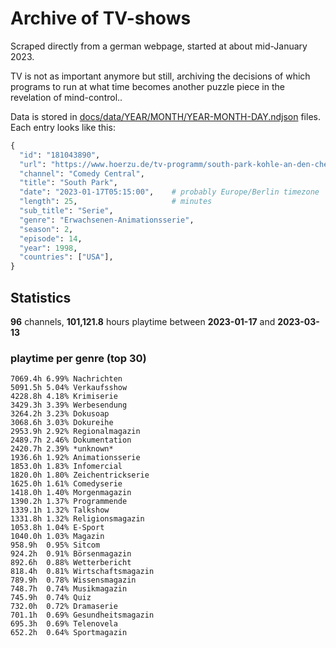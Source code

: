 # Archive of TV-shows

Scraped directly from a german webpage, started at about mid-January 2023.

TV is not as important anymore but still, archiving the decisions of which programs to run at what time
becomes another puzzle piece in the revelation of mind-control.. 

Data is stored in [docs/data/YEAR/MONTH/YEAR-MONTH-DAY.ndjson](docs/data/) files. 
Each entry looks like this:

```python
{
  "id": "181043890", 
  "url": "https://www.hoerzu.de/tv-programm/south-park-kohle-an-den-chefkoch/bid_181043890/", 
  "channel": "Comedy Central", 
  "title": "South Park", 
  "date": "2023-01-17T05:15:00",    # probably Europe/Berlin timezone 
  "length": 25,                     # minutes 
  "sub_title": "Serie", 
  "genre": "Erwachsenen-Animationsserie", 
  "season": 2, 
  "episode": 14, 
  "year": 1998, 
  "countries": ["USA"],
}
```

## Statistics

**96** channels, **101,121.8** hours playtime between **2023-01-17** and **2023-03-13**


### playtime per genre (top 30)

    7069.4h 6.99% Nachrichten
    5091.5h 5.04% Verkaufsshow
    4228.8h 4.18% Krimiserie
    3429.3h 3.39% Werbesendung
    3264.2h 3.23% Dokusoap
    3068.6h 3.03% Dokureihe
    2953.9h 2.92% Regionalmagazin
    2489.7h 2.46% Dokumentation
    2420.7h 2.39% *unknown*
    1936.6h 1.92% Animationsserie
    1853.0h 1.83% Infomercial
    1820.0h 1.80% Zeichentrickserie
    1625.0h 1.61% Comedyserie
    1418.0h 1.40% Morgenmagazin
    1390.2h 1.37% Programmende
    1339.1h 1.32% Talkshow
    1331.8h 1.32% Religionsmagazin
    1053.8h 1.04% E-Sport
    1040.0h 1.03% Magazin
    958.9h  0.95% Sitcom
    924.2h  0.91% Börsenmagazin
    892.6h  0.88% Wetterbericht
    818.4h  0.81% Wirtschaftsmagazin
    789.9h  0.78% Wissensmagazin
    748.7h  0.74% Musikmagazin
    745.9h  0.74% Quiz
    732.0h  0.72% Dramaserie
    701.1h  0.69% Gesundheitsmagazin
    695.3h  0.69% Telenovela
    652.2h  0.64% Sportmagazin
